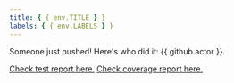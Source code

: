 ```yaml
---
title: { { env.TITLE } }
labels: { { env.LABELS } }
---
```


Someone just pushed! Here's who did it: {{ github.actor }}.

[Check test report here.](https://creativehub2000.github.io/Mono1/index.html)
[Check coverage report here.](https://creativehub2000.github.io/Mono1/coverage/lcov-report/index.html)
